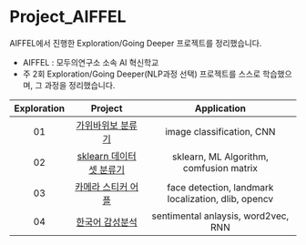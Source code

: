# Project_AIFFEL
AIFFEL에서 진행한 Exploration/Going Deeper 프로젝트를 정리했습니다.
- AIFFEL : 모두의연구소 소속 AI 혁신학교
- 주 2회 Exploration/Going Deeper(NLP과정 선택) 프로젝트를 스스로 학습했으며, 그 과정을 정리했습니다. 

|Exploration|Project|Application|
|:---------:|:-----:|:---------:|
|01|[가위바위보 분류기](https://github.com/miinkang/AI_Project_AIFFEL/blob/main/%5BE-01%5DRockPaperScissors_Classifier.ipynb)|image classification, CNN|
|02|[sklearn 데이터셋 분류기](https://github.com/miinkang/AI_Project_AIFFEL/blob/main/%5BE-02%5Dsklearn_dataset_classification.ipynb)|sklearn, ML Algorithm, comfusion matrix|
|03|[카메라 스티커 어플](https://github.com/miinkang/AI_Project_AIFFEL/blob/main/%5BE-03%5Dcamera_sticker_application.ipynb)|face detection, landmark localization, dlib, opencv|
|04|[한국어 감성분석](https://github.com/miinkang/AI_Project_AIFFEL/blob/main/%5BE-04%5Dmovie_review_sentimental_classification.ipynb)|sentimental anlaysis, word2vec, RNN|
